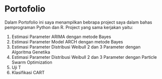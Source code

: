 # Portofolio

Dalam Portofolio ini  saya menampilkan bebrapa project saya dalam bahas pemprograman Python dan R. 
Project yang sama kerjakan yaitu:
1. Estimasi Parameter ARIMA dengan metode Bayes
2. Estimasi Parameter Model ARCH dengan metode Bayes
3. Estimasi Parameter Distribusi Weibull 2 dan 3 Parameter dengan Algoritma Genetika
4. Estimasi Parameter Distribusi Weibull 2 dan 3 Parameter dengan Particle Swarm Optimization
5. Uji T
6. Klasifikasi CART
